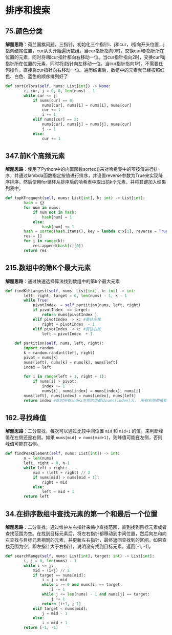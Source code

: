 # 排序和搜索
## 75.颜色分类
**解题思路**：荷兰国旗问题，三指针，初始化三个指针i、j和cur，i指向开头位置，j指向结尾位置，cur从头开始遍历数组。当cur指针指向0时，交换cur和i指针所在位置的元素，同时将i和cur指针都向右移动一位。当cur指针指向2时，交换cur和j指针所在位置的元素，同时将j指针向左移动一位。当cur指针指向1时，不需要任何操作，直接将cur指针向右移动一位。遍历结束后，数组中的元素就已经按照红色、白色、蓝色的顺序排列好了
```Python
def sortColors(self, nums: List[int]) -> None:
        i, cur, j = 0, 0, len(nums) - 1
        while cur <= j:
            if nums[cur] == 0:
                nums[cur], nums[i] = nums[i], nums[cur]
                cur += 1
                i += 1
            elif nums[cur] == 2:
                nums[cur], nums[j] = nums[j], nums[cur]
                j -= 1
            else:
                cur += 1
```

## 347.前K个高频元素
**解题思路**：使用了Python中的内置函数sorted()来对哈希表中的项按值进行排序，并通过lambda函数指定按值进行排序，并设置reverse参数为True来实现降序排序。然后使用for循环从排序后的哈希表中取出前k个元素，并将其键加入结果列表中。
```Python
def topKFrequent(self, nums: List[int], k: int) -> List[int]:
        hash = {}
        for num in nums:
            if num not in hash:
                hash[num] = 1
            else:
                hash[num] += 1
        hash = sorted(hash.items(), key = lambda x:x[1], reverse = True)
        res = []
        for i in range(k):
            res.append(hash[i][0])
        return res
```

## 215.数组中的第K个最大元素
**解题思路**：通过快速选择算法找到数组中的第k个最大元素
```Python
def findKthLargest(self, nums: List[int], k: int) -> int:
        left, right, target = 0, len(nums) - 1, k - 1
        while True:
            pivotIndex  = self.partition(nums, left, right)
            if pivotIndex  == target:
                return nums[pivotIndex ]    
            elif pivotIndex  > k: #要往左找
                right = pivotIndex  - 1
            elif pivotIndex  < k: #要往右找
                left = pivotIndex  + 1
                
    def partition(self, nums, left, right):
        import random
        k = random.randint(left, right)
        pivot = nums[k]
        nums[left], nums[k] = nums[k], nums[left]
        index = left
        
        for i in range(left + 1, right + 1):
            if nums[i] > pivot:
                index += 1
                nums[i], nums[index] = nums[index], nums[i]
        nums[left], nums[index] = nums[index], nums[left]
        return index #此时所有index左侧的值都比nums[index]大， 所有右侧的值都比nums[index]小
```

## 162.寻找峰值
**解题思路**：二分查找，每次可以通过比较中间位置 `mid` 和 `mid+1` 的值，来判断峰值在左侧还是右侧。如果 `nums[mid] > nums[mid+1]`，则峰值可能在左侧，否则峰值可能在右侧。
```Python
def findPeakElement(self, nums: List[int]) -> int:
        n = len(nums)
        left, right = 0, n-1
        while left < right:
            mid = (left + right) // 2
            if nums[mid] > nums[mid + 1]:
                right = mid
            else:
                left = mid + 1
        return left
```

## 34.在排序数组中查找元素的第一个和最后一个位置
**解题思路**：二分查找，通过维护左右指针来缩小查找范围，直到找到目标元素或者查找范围为空。在找到目标元素后，将左右指针都移动到中间位置，然后向左和向右查找与目标元素相同的元素，并更新左右指针，最终返回查找到的区间。如果查找范围为空，即左指针大于右指针，说明没有找到目标元素，返回[-1, -1]。
```Python
def searchRange(self, nums: List[int], target: int) -> List[int]:
        i, j = 0, len(nums) - 1
        while i <= j:
            mid = (i+j) // 2
            if target == nums[mid]:
                i = j = mid
                while i >= 0 and nums[i] == target:
                    i -= 1
                while j <= len(nums) - 1 and nums[j] == target:
                    j += 1
                return [i+1, j-1]
            elif target < nums[mid]:
                j = mid - 1
            else:
                i = mid + 1
        return [-1, -1]
```
